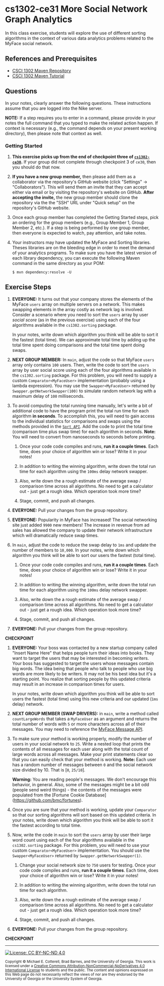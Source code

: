# cs1302-ce31 More Social Network Graph Analytics

In this class exercise, students will explore the use of different sorting algorithms in the
context of various data analytics problems related to the MyFace social network.

## References and Prerequisites

* [CSCI 1302 Maven Repository](http://cobweb.cs.uga.edu/~mec/cs1302-mvn-repo/)
* [CSCI 1302 Maven Tutorial](https://github.com/cs1302uga/cs1302-tutorials/blob/master/maven.md)

## Questions

In your notes, clearly answer the following questions. These instructions assume that you are
logged into the Nike server.

**NOTE:** If a step requires you to enter in a command, please provide in your notes the full
command that you typed to make the related action happen. If context is necessary (e.g., the
command depends on your present working directory), then please note that context as well.

### Getting Started

1. **This exercise picks up from the end of checkpoint three of 
   [`cs1302-ce30`](https://github.com/cs1302uga/cs1302-ce30/).** 
   If your group did not complete through checkpoint 3 of `ce30`, then you should do that now.  

1. **If you have a new group member,** then please add them as a collaborator via the
   repository's GitHub website (click "Settings" → "Collaborators"). This will send them
   an invite that they can accept either via email or by visiting the repository's website 
   on GitHub. **After accepting the invite,** the new group member should clone the repository
   via the the "SSH" URL under "Quick setup" on the repository's GitHub website.

1. Once each group member has completed the Getting Started steps, 
   pick an ordering for the group members (e.g., Group Member 1, Group Member 2, etc.).
   If a step is being performed by one group member, then everyone is expected
   to watch, pay attention, and take notes.
   
1. Your instructors may have updated the MyFace and Sorting libraries. Theses libraries are
   on the bleeding edge in order to meet the demand of your analytics programs. To make sure 
   you have the latest version of each library dependency, you can execute the following 
   Maven command in the same directory as your POM:

   ```
   $ mvn dependency:resolve -U
   ```

## Exercise Steps

1. **EVERYONE:** It turns out that your company stores the elements of the MyFace 
   `users` array on multiple servers on a network. This makes swapping elements in the array 
   costly as network lag is involved. Consider a scenario where you need to sort the `users` array 
   by user *social score* (as in the previous exercise) using each of the four algorithms available
   in the `cs1302.sorting` package.

   In your notes, write down which algorithm you think will be able to sort it the
   fastest (total time). We can approximate total time by adding up the total time spent
   doing comparisons and the total time spent doing swaps.

1. **NEXT GROUP MEMBER:** In `main`, adjust the code so that MyFace `users` array only contains
   `100` users. Then, write the code to sort the `users` array by user
   social score using each of the four algorithms available in the `cs1302.sorting` package.
   For this problem, you will need to supply a custom `Comparator<MyFaceUser>` implementation
   (probably using a lambda expression). You may use the `Swapper<MyFaceUser>` returned by
   `Swapper.getNetworkSwapper(100)` to simulate random network lag with a maximum delay of
   `100` milliseconds.
   
1. To avoid computing the total running time manually, let's write a bit of additional code
   to have the program print the total run time for each algorithm **in seconds**. To accomplish this,
   you will need to gain access to the individual statistics for comparisons and swaps using the
   methods provided in the [`Sort API`](http://cobweb.cs.uga.edu/~mec/cs1302-mvn-site/cs1302-sorting/apidocs/index.html).
   Add the code to print the total time (comparison time plus swap time) for each algorithm in
   seconds. **Note:** You will need to convert from nanoseconds to seconds before printing.

   1. Once your code code compiles and runs, **run it a couple times**. Each time, does your
      choice of algorithm win or lose? Write it in your notes!
      
   1. In addition to writing the winning algorithm, write down the total run time for each algorithm
      using the `100ms` delay network swapper.
      
   1. Also, write down the a rough estimate of the average swap / comparison time across all algorithms.
      No need to get a calculator out - just get a rough idea.  Which operation took more time?
      
   1. Stage, commit, and push all changes.

1. **EVERYONE:** Pull your changes from the group repository.

1. **EVERYONE:** Popularity in MyFace has increased! The social networking site just added `9900` new
   members! The increase in revenue from ad sales has allowed the company to update their network
   infrastructure which will dramatically reduce swap times.   

1. In `main`, adjust the code to reduce the swap delay to `1ms` and update the number of members to `10,000`. 
   In your notes, write down which algorithm you think will be able to sort our users the fastest (total time).
   
   1. Once your code code compiles and runs, **run it a couple times**. Each time, does your
      choice of algorithm win or lose? Write it in your notes!
      
   1. In addition to writing the winning algorithm, write down the total run time for each algorithm
      using the `100ms` delay network swapper.
      
   1. Also, write down the a rough estimate of the average swap / comparison time across all algorithms.
      No need to get a calculator out - just get a rough idea.  Which operation took more time?
      
   1. Stage, commit, and push all changes.

1. **EVERYONE:** Pull your changes from the group repository.
   
**CHECKPOINT**

1. **EVERYONE:** Your boss was contacted by a new startup company called "Insert Name Here" that helps people
   turn their ideas into books. They want to target the users that may be interested in becoming writers. Your
   boss has suggested to target the users whose messages contain big words. The idea being that people who
   talk to people who use big words are more likely to be writers. It may not be his best idea but it's a 
   starting point. You realize that sorting people by this updated criteria may result in an increase in
   comparison times for users. 
   
   In your notes, write down which algorithm you think will be able to sort users the fastest (total time)
   using this new criteria and our updated (`1ms` delay) network. 
   
1. **NEXT GROUP MEMBER (SWAP DRIVERS):** in `main`, write a method called `countLargeWords` that takes a 
   `MyFaceUser` as an argument and returns the total number of words with `5` or more characters across 
   all of their messages. You may need to reference the
   [MyFace Message API](http://cobweb.cs.uga.edu/~mec/cs1302-mvn-site/cs1302-myface/apidocs/index.html).
   
1. To make sure your method is working properly, modify the number of users in your social network to `25`. 
   Write a nested loop that prints the contents of all messages for each user along with the total count
   of large words across all messages. Make your print statements clear so that you can easily check
   that your method is working. **Note:** Each user has a random number of messages between `0` and the
   social network size divided by 10. That is [`0`, `25/10`]. 
   
   **Warning:** You are reading people's messages. We don't encourage this
   behavior, in general. Also, some of the messages might be a bit odd (people send weird things) - the
   contents of the messages were populated from the [Fortune Cookie Database] (https://github.com/bmc/fortunes).
   
1. Once you are sure that your method is working, update your `Comparator` so that our sorting algorithms
   will sort based on this updated criteria. In your notes, write down which algorithm you think will be able 
   to sort it the fastest according to total time.

1. Now, write the code in `main` to sort the `users` array by user their large word count using 
   each of the four algorithms available in the `cs1302.sorting` package.
   For this problem, you will need to use your custom `Comparator<MyFaceUser>` implementation.
   You should use the `Swapper<MyFaceUser>` returned by `Swapper.getNetworkSwapper(1)`.

   1. Change your social network size to `750` users for testing. Once your code code compiles 
      and runs, **run it a couple times**. Each time, does your choice of algorithm win or lose? 
      Write it in your notes!
      
   1. In addition to writing the winning algorithm, write down the total run time for each algorithm.
      
   1. Also, write down the a rough estimate of the average swap / comparison time across all algorithms.
      No need to get a calculator out - just get a rough idea.  Which operation took more time?
      
   1. Stage, commit, and push all changes.

1. **EVERYONE:** Pull your changes from the group repository.

**CHECKPOINT**
 
<hr/>

[![License: CC BY-NC-ND 4.0](https://img.shields.io/badge/License-CC%20BY--NC--ND%204.0-lightgrey.svg)](http://creativecommons.org/licenses/by-nc-nd/4.0/)

<small>
Copyright &copy; Michael E. Cotterell, Brad Barnes, and the University of Georgia.
This work is licensed under a <a rel="license" href="http://creativecommons.org/licenses/by-nc-nd/4.0/">Creative Commons Attribution-NonCommercial-NoDerivatives 4.0 International License</a> to students and the public.
The content and opinions expressed on this Web page do not necessarily reflect the views of nor are they endorsed by the University of Georgia or the University System of Georgia.
</small>
